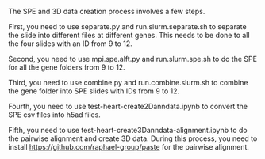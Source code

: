The SPE and 3D data creation process involves a few steps. 

First, you need to use separate.py and run.slurm.separate.sh to separate the 
slide into different files at different genes. This needs to be done to all the 
four slides with an ID from 9 to 12. 

Second, you need to use mpi.spe.alft.py and run.slurm.spe.sh to do the SPE for 
all the gene folders from 9 to 12. 

Third, you need to use combine.py and run.combine.slurm.sh to combine the gene
folder into SPE slides with IDs from 9 to 12. 

Fourth, you need to use test-heart-create2Danndata.ipynb to convert the SPE csv 
files into h5ad files. 

Fifth, you need to use test-heart-create3Danndata-alignment.ipynb to do the 
pairwise alignment and create 3D data. During this process, you need to install 
https://github.com/raphael-group/paste for the pairwise alignment. 
